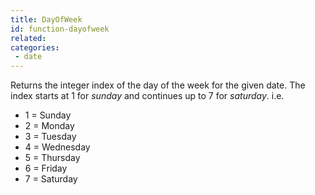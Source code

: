 ```yaml
---
title: DayOfWeek
id: function-dayofweek
related:
categories:
 - date
---
```


Returns the integer index of the day of the week for the given date. The index starts at 1 for _sunday_ and continues up to 7 for _saturday_. i.e.

* 1 = Sunday
* 2 = Monday
* 3 = Tuesday
* 4 = Wednesday
* 5 = Thursday
* 6 = Friday
* 7 = Saturday
